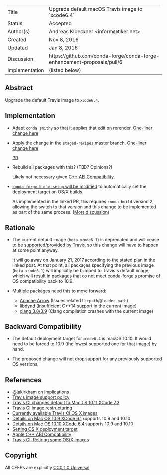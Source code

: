
<table>
<tr><td> Title </td><td> Upgrade default macOS Travis image to `xcode6.4` </td>
<tr><td> Status </td><td> Accepted </td></tr>
<tr><td> Author(s) </td><td> Andreas Kloeckner &lt;inform@tiker.net&gt;</td></tr>
<tr><td> Created </td><td> Nov 8, 2016</td></tr>
<tr><td> Updated </td><td> Jan 8, 2016</td></tr>
<tr><td> Discussion </td><td> https://github.com/conda-forge/conda-forge-enhancement-proposals/pull/6 </td></tr>
<tr><td> Implementation </td><td> (listed below) </td></tr>
</table>

## Abstract

Upgrade the default Travis image to `xcode6.4`.

## Implementation

*   Adapt `conda smithy` so that it applies that edit on rerender.
    [One-liner change here](https://github.com/conda-forge/conda-smithy/blob/b1d1730c4b8c8dc849464b1b39569b0e61ec3130/conda_smithy/templates/travis.yml.tmpl#L12)
*   Apply the change in the `staged-recipes` master branch.
    [One-liner change here](https://github.com/conda-forge/staged-recipes/blob/3ce42e083cebe5f39eea82d069d5a94cb7719218/.travis.yml#L5)

    [PR](https://github.com/conda-forge/staged-recipes/pull/1094)
*   Rebuild all packages with this? (TBD? Opinions?)

    Likely not necessary given [C++ ABI Compatibility][cxxabi].
*   [`conda-forge-build-setup` will be modified](https://github.com/conda-forge/conda-forge-build-setup-feedstock/pull/46)
    to automatically set the deployment target on OS/X builds.

    As implemented in the linked PR, this requires `conda-build` version 2,
    allowing the switch to that version and this change to be
    implemented as part of the same process.
    ([More discussion](https://github.com/conda-forge/conda-forge-enhancement-proposals/pull/6#discussion_r94984631))

## Rationale

*   The current default image (`beta-xcode6.1`) is deprecated
    and will cease to be [supported/provided by Travis][travis-retire],
    so this change will have to happen at some point anyway.

    It will go away on January 21, 2017 according to the stated
    plan in the linked post. At that point, all packages
    specifying the previous image (`beta-xcode6.1`) will
    implicitly be bumped to Travis's default image, which will result
    in packages that do not meet conda-forge's promise of OS compatibility
    back to 10.9.

*   Multiple packages need this to move forward:

    *   [Apache Arrow](https://github.com/conda-forge/conda-forge.github.io/issues/249#issuecomment-254331475)
        (Issues related to `rpath`/`@loader_path`)
    *   [libdynd](https://github.com/conda-forge/staged-recipes/pull/1051#issuecomment-233279062)
        (Insufficient C++14 support in the current image)
    *   [clang 3.8/3.9](https://github.com/conda-forge/staged-recipes/pull/1481)
        (Clang compilation crashes with the current image)

## Backward Compatibility

*   The default deployment target for `xcode6.4` is macOS 10.10.
    It would need to be forced to 10.9 (the lowest supported one
    for that image) by hand.

*   The proposed change will not drop support for any previously
    supported OS versions.

## References

* [@jakirkham on implications][impl]
* [Travis image support policy][travis]
* [Travis CI changes default to Mac OS 10.11 XCode 7.3]( https://blog.travis-ci.com/2016-10-04-osx-73-default-image-live/ )
* [Travis CI image restructuring]( https://blog.travis-ci.com/2016-09-15-new-default-osx-image-coming/ )
* [Currently available Travis CI OS X images]( https://docs.travis-ci.com/user/osx-ci-environment/#OS-X-Version )
* [Details on Mac OS 10.9 XCode 6.1]( https://docs.travis-ci.com/user/osx-ci-environment/#Xcode-6.1 ) supports 10.9 and 10.10
* [Details on Mac OS 10.10 XCode 6.4]( https://docs.travis-ci.com/user/osx-ci-environment/#Xcode-6.4 ) supports 10.9 and 10.10
* [Setting OS X deployment target](
https://developer.apple.com/library/content/documentation/DeveloperTools/Conceptual/cross_development/Configuring/configuring.html
)
* [Apple C++ ABI Compatibility][cxxabi]
* [Travis CI: Retiring some OS/X images][travis-retire]

[impl]: https://github.com/conda-forge/conda-forge.github.io/issues/249#issuecomment-256207392
[travis]: https://github.com/travis-ci/travis-ci/issues/6765#issuecomment-256703076
[cxxabi]: https://developer.apple.com/library/content/documentation/DeveloperTools/Conceptual/CppRuntimeEnv/Articles/CPPROverview.html
[travis-retire]: https://blog.travis-ci.com/2016-11-17-retiring-some-osx-images/

## Copyright

All CFEPs are explicitly [CC0 1.0 Universal](https://creativecommons.org/publicdomain/zero/1.0/).
